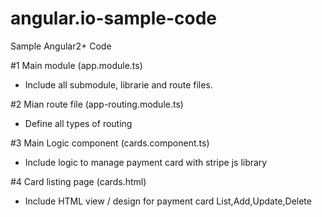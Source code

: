 # angular.io-sample-code
Sample Angular2+ Code

#1 Main module (app.module.ts)

 - Include all submodule, librarie and route files.

#2 Mian route file (app-routing.module.ts)

 - Define all types of routing

#3 Main Logic component (cards.component.ts)

 - Include logic to manage payment card with stripe js library

#4 Card listing page (cards.html)

 - Include HTML view / design for payment card List,Add,Update,Delete


